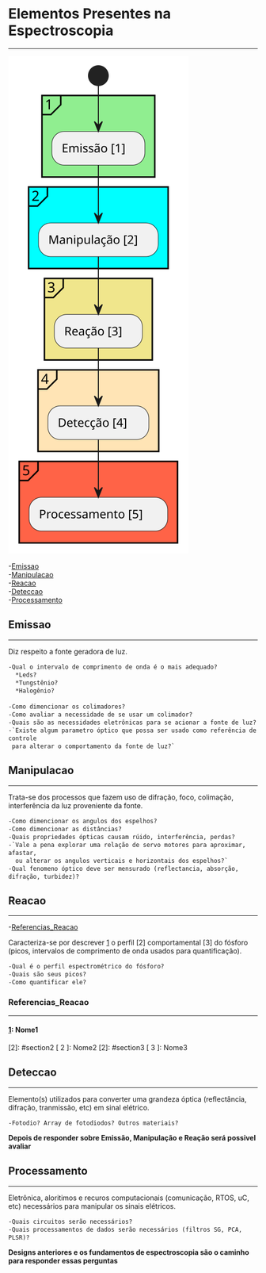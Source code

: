 # Elementos Presentes na Espectroscopia
----------------------------

![Alt text](./diagrama.svg)

<!--ts-->
  -[Emissao](#Emissao)<br />
  -[Manipulacao](#Manipulacao)<br />
  -[Reacao](#Reacao)<br />
  -[Deteccao](#Deteccao)<br />
  -[Processamento](#Processamento)<br />
<!--te-->

## Emissao
------------------
  Diz respeito a fonte geradora de luz.

    -Qual o intervalo de comprimento de onda é o mais adequado?
      *Leds?
      *Tungstênio?
      *Halogênio?
    
    -Como dimencionar os colimadores?
    -Como avaliar a necessidade de se usar um colimador?
    -Quais são as necessidades eletrônicas para se acionar a fonte de luz?
    -`Existe algum parametro óptico que possa ser usado como referência de controle
     para alterar o comportamento da fonte de luz?`

## Manipulacao
------------------
  Trata-se dos processos que fazem uso de difração, foco, colimação, interferência
  da luz proveniente da fonte.
    
    -Como dimencionar os angulos dos espelhos?
    -Como dimencionar as distâncias?
    -Quais propriedades ópticas causam rúido, interferência, perdas?
    -`Vale a pena explorar uma relação de servo motores para aproximar, afastar,
      ou alterar os angulos verticais e horizontais dos espelhos?`
    -Qual fenomeno óptico deve ser mensurado (reflectancia, absorção, difração, turbidez)? 

## Reacao
------------------
<!--ts-->
  -[Referencias_Reacao](#Referencias_Reacao)<br />
<!--te-->
  Caracteriza-se por descrever [1] o perfil [2] comportamental [3] do fósforo (picos, intervalos de 
  comprimento de onda usados para quantificação).  
    
    -Qual é o perfil espectrométrico do fósforo?
    -Quais são seus picos?
    -Como quantificar ele?

### Referencias_Reacao
------------------
<a name="[1]:"></a> 
#### [1]: Nome1 <br />

  [1]:#[1]:
<a name="section2"></a>
  [2]: #section2 [ 2 ]: Nome2
<a name="section3"></a>
  [2]: #section3 [ 3 ]: Nome3

## Deteccao
------------------
  Elemento(s) utilizados para converter uma grandeza óptica (reflectância, difração, 
  tranmissão, etc) em sinal elétrico.

    -Fotodio? Array de fotodiodos? Outros materiais?
  
  **Depois de responder sobre Emissão, Manipulação e Reação será possivel avaliar**

## Processamento
------------------
  Eletrônica, aloritimos e recuros computacionais (comunicação, RTOS, uC, etc) necessários
  para manipular os sinais elétricos.

    -Quais circuitos serão necessários?
    -Quais processamentos de dados serão necessários (filtros SG, PCA, PLSR)?

  **Designs anteriores e os fundamentos de espectroscopia são o caminho para responder essas perguntas**
